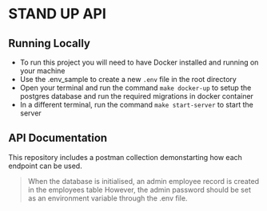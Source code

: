 # STAND UP API

## Running Locally

- To run this project you will need to have Docker installed and running on your machine
- Use the .env_sample to create a new `.env` file in the root directory
- Open your terminal and run the command `make docker-up` to setup the postgres database and run the required migrations in docker container
- In a different terminal, run the command `make start-server` to start the server 

## API Documentation

This repository includes a postman collection demonstarting how each endpoint can be used.

> When the database is initialised, an admin employee record is created in the employees table
> However, the admin password should be set as an environment variable through the .env file.
